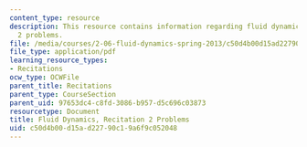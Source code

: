 ```yaml
---
content_type: resource
description: This resource contains information regarding fluid dynamics, recitation
  2 problems.
file: /media/courses/2-06-fluid-dynamics-spring-2013/c50d4b00d15ad22790c19a6f9c052048_MIT2_06S14_rec2prob.pdf
file_type: application/pdf
learning_resource_types:
- Recitations
ocw_type: OCWFile
parent_title: Recitations
parent_type: CourseSection
parent_uid: 97653dc4-c8fd-3086-b957-d5c696c03873
resourcetype: Document
title: Fluid Dynamics, Recitation 2 Problems
uid: c50d4b00-d15a-d227-90c1-9a6f9c052048
---
```

